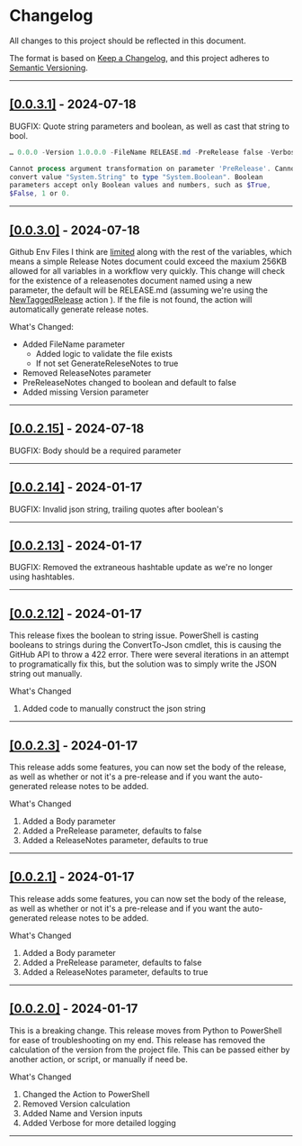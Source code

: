 # Changelog

All changes to this project should be reflected in this document.

The format is based on [Keep a Changelog](https://keepachangelog.com/en/1.0.0/), and this project adheres to [Semantic Versioning](https://semver.org/spec/v2.0.0.html).

---

## [[0.0.3.1]](https://github.com/mod-posh/NewTaggedRelease/releases/tag/v0.0.3.1) - 2024-07-18

BUGFIX: Quote string parameters and boolean, as well as cast that string to bool.

```powershell
… 0.0.0 -Version 1.0.0.0 -FileName RELEASE.md -PreRelease false -Verbos …

Cannot process argument transformation on parameter 'PreRelease'. Cannot
convert value "System.String" to type "System.Boolean". Boolean
parameters accept only Boolean values and numbers, such as $True,
$False, 1 or 0.
```

---

## [[0.0.3.0]](https://github.com/mod-posh/NewTaggedRelease/releases/tag/v0.0.3.0) - 2024-07-18

Github Env Files I think are [limited](https://docs.github.com/en/actions/learn-github-actions/variables#limits-for-configuration-variables) along with the rest of the variables, which means a simple Release Notes document could exceed the maxium 256KB allowed for all variables in a workflow very quickly. This change will check for the existence of a releasenotes document named using a new parameter, the default will be RELEASE.md (assuming we're using the [NewTaggedRelease](https://github.com/mod-posh/NewTaggedRelease) action ). If the file is not found, the action will automatically generate release notes.

What's Changed:

- Added FileName parameter
  - Added logic to validate the file exists
  - If not set GenerateReleseNotes to true
- Removed ReleaseNotes parameter
- PreReleaseNotes changed to boolean and default to false
- Added missing Version parameter

---

## [[0.0.2.15]](https://github.com/mod-posh/NewTaggedRelease/releases/tag/v0.0.2.15) - 2024-07-18

BUGFIX: Body should be a required parameter

---

## [[0.0.2.14]](https://github.com/mod-posh/NewTaggedRelease/releases/tag/v0.0.2.14) - 2024-01-17

BUGFIX: Invalid json string, trailing quotes after boolean's

---

## [[0.0.2.13]](https://github.com/mod-posh/NewTaggedRelease/releases/tag/v0.0.2.13) - 2024-01-17

BUGFIX: Removed the extraneous hashtable update as we're no longer using hashtables.

---

## [[0.0.2.12]](https://github.com/mod-posh/NewTaggedRelease/releases/tag/v0.0.2.12) - 2024-01-17

This release fixes the boolean to string issue. PowerShell is casting booleans to strings during the ConvertTo-Json cmdlet, this is causing the GitHub API to throw a 422 error. There were several iterations in an attempt to programatically fix this, but the solution was to simply write the JSON string out manually.

What's Changed

1. Added code to manually construct the json string

---

## [[0.0.2.3]](https://github.com/mod-posh/NewTaggedRelease/releases/tag/v0.0.2.3) - 2024-01-17

This release adds some features, you can now set the body of the release, as well as whether or not it's a pre-release and if you want the auto-generated release notes to be added.

What's Changed

1. Added a Body parameter
2. Added a PreRelease parameter, defaults to false
3. Added a ReleaseNotes parameter, defaults to true

---

## [[0.0.2.1]](https://github.com/mod-posh/NewTaggedRelease/releases/tag/v0.0.2.1) - 2024-01-17

This release adds some features, you can now set the body of the release, as well as whether or not it's a pre-release and if you want the auto-generated release notes to be added.

What's Changed

1. Added a Body parameter
2. Added a PreRelease parameter, defaults to false
3. Added a ReleaseNotes parameter, defaults to true

---

## [[0.0.2.0]](https://github.com/mod-posh/NewTaggedRelease/releases/tag/v0.0.2.0) - 2024-01-17

This is a breaking change. This release moves from Python to PowerShell for ease of troubleshooting on my end. This release has removed the calculation of the version from the project file. This can be passed either by another action, or script, or manually if need be.

What's Changed

1. Changed the Action to PowerShell
2. Removed Version calculation
3. Added Name and Version inputs
4. Added Verbose for more detailed logging

---
